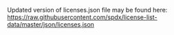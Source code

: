Updated version of licenses.json file may be found here:
https://raw.githubusercontent.com/spdx/license-list-data/master/json/licenses.json
